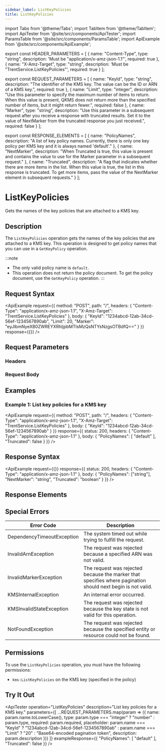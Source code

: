 ```yaml
---
sidebar_label: ListKeyPolicies
title: ListKeyPolicies
---
```


import Tabs from '@theme/Tabs';
import TabItem from '@theme/TabItem';
import ApiTester from '@site/src/components/ApiTester';
import ParamsTable from '@site/src/components/ParamsTable';
import ApiExample from '@site/src/components/ApiExample';

export const HEADER_PARAMETERS = [
  {
    name: "Content-Type",
    type: "string",
    description: 'Must be "application/x-amz-json-1.1"',
    required: true
  },
  {
    name: "X-Amz-Target",
    type: "string", 
    description: 'Must be "TrentService.ListKeyPolicies"',
    required: true
  }
];

export const REQUEST_PARAMETERS = [
  {
    name: "KeyId",
    type: "string",
    description: "The identifier of the KMS key. The value can be the ID or ARN of a KMS key.",
    required: true
  },
  {
    name: "Limit",
    type: "integer",
    description: "Use this parameter to specify the maximum number of items to return. When this value is present, QKMS does not return more than the specified number of items, but it might return fewer.",
    required: false
  },
  {
    name: "Marker",
    type: "string",
    description: "Use this parameter in a subsequent request after you receive a response with truncated results. Set it to the value of NextMarker from the truncated response you just received.",
    required: false
  }
];

export const RESPONSE_ELEMENTS = [
  {
    name: "PolicyNames",
    description: "A list of key policy names. Currently, there is only one key policy per KMS key and it is always named 'default'."
  },
  {
    name: "NextMarker",
    description: "When Truncated is true, this value is present and contains the value to use for the Marker parameter in a subsequent request."
  },
  {
    name: "Truncated",
    description: "A flag that indicates whether there are more items in the list. When this value is true, the list in this response is truncated. To get more items, pass the value of the NextMarker element in subsequent requests."
  }
];

# ListKeyPolicies

Gets the names of the key policies that are attached to a KMS key.

## Description

The `ListKeyPolicies` operation gets the names of the key policies that are attached to a KMS key. This operation is designed to get policy names that you can use in a `GetKeyPolicy` operation.

:::note
- The only valid policy name is `default`.
- This operation does not return the policy document. To get the policy document, use the `GetKeyPolicy` operation.
:::

## Request Syntax

<ApiExample
  request={{
    method: "POST",
    path: "/",
    headers: {
      "Content-Type": "application/x-amz-json-1.1",
      "X-Amz-Target": "TrentService.ListKeyPolicies"
    },
    body: {
      "KeyId": "1234abcd-12ab-34cd-56ef-1234567890ab",
      "Limit": 20,
      "Marker": "eyJlbmNyeXB0ZWREYXRhIjpbMTIsMzQsNTYsNzgsOTBdfQ=="
    }
  }}
  response={{}}
/>

## Request Parameters

### Headers

<ParamsTable parameters={HEADER_PARAMETERS} />

### Request Body

<ParamsTable parameters={REQUEST_PARAMETERS} />

## Examples

### Example 1: List key policies for a KMS key

<ApiExample
  request={{
    method: "POST",
    path: "/",
    headers: {
      "Content-Type": "application/x-amz-json-1.1",
      "X-Amz-Target": "TrentService.ListKeyPolicies"
    },
    body: {
      "KeyId": "1234abcd-12ab-34cd-56ef-1234567890ab"
    }
  }}
  response={{
    status: 200,
    headers: {
      "Content-Type": "application/x-amz-json-1.1"
    },
    body: {
      "PolicyNames": [
        "default"
      ],
      "Truncated": false
    }
  }}
/>

## Response Syntax

<ApiExample
  request={{}}
  response={{
    status: 200,
    headers: {
      "Content-Type": "application/x-amz-json-1.1"
    },
    body: {
      "PolicyNames": ["string"],
      "NextMarker": "string",
      "Truncated": "boolean"
    }
  }}
/>

## Response Elements

<ParamsTable responseElements={RESPONSE_ELEMENTS} type="response" />

## Special Errors

| Error Code | Description |
|------------|-------------|
| DependencyTimeoutException | The system timed out while trying to fulfill the request. |
| InvalidArnException | The request was rejected because a specified ARN was not valid. |
| InvalidMarkerException | The request was rejected because the marker that specifies where pagination should next begin is not valid. |
| KMSInternalException | An internal error occurred. |
| KMSInvalidStateException | The request was rejected because the key state is not valid for this operation. |
| NotFoundException | The request was rejected because the specified entity or resource could not be found. |

## Permissions

To use the `ListKeyPolicies` operation, you must have the following permissions:
- `kms:ListKeyPolicies` on the KMS key (specified in the policy)

## Try It Out

<ApiTester
  operation="ListKeyPolicies"
  description="List key policies for a KMS key."
  parameters={[
    ...REQUEST_PARAMETERS.map(param => ({
      name: param.name.toLowerCase(),
      type: param.type === "integer" ? "number" : param.type,
      required: param.required,
      placeholder: param.name === "KeyId" ? "1234abcd-12ab-34cd-56ef-1234567890ab" :
                  param.name === "Limit" ? "20" : "Base64-encoded pagination token",
      description: param.description
    }))
  ]}
  exampleResponse={{
    "PolicyNames": [
      "default"
    ],
    "Truncated": false
  }}
/> 